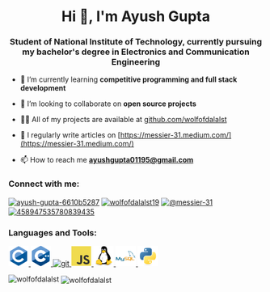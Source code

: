 <h1 align="center">Hi 👋, I'm Ayush Gupta</h1>
<h3 align="center">Student of National Institute of Technology, currently pursuing my bachelor's degree in Electronics and Communication Engineering</h3>

- 🌱 I’m currently learning **competitive programming and full stack development**

- 👯 I’m looking to collaborate on **open source projects**

- 👨‍💻 All of my projects are available at [github.com/wolfofdalalst](github.com/wolfofdalalst)

- 📝 I regularly write articles on [https://messier-31.medium.com/](https://messier-31.medium.com/)

- 📫 How to reach me **ayushgupta01195@gmail.com**

<h3 align="left">Connect with me:</h3>
<p align="left">
<a href="https://linkedin.com/in/ayush-gupta-6610b5287" target="blank"><img align="center" src="https://raw.githubusercontent.com/rahuldkjain/github-profile-readme-generator/master/src/images/icons/Social/linked-in-alt.svg" alt="ayush-gupta-6610b5287" height="30" width="40" /></a>
<a href="https://instagram.com/wolfofdalalst19" target="blank"><img align="center" src="https://raw.githubusercontent.com/rahuldkjain/github-profile-readme-generator/master/src/images/icons/Social/instagram.svg" alt="wolfofdalalst19" height="30" width="40" /></a>
<a href="https://medium.com/@messier-31" target="blank"><img align="center" src="https://raw.githubusercontent.com/rahuldkjain/github-profile-readme-generator/master/src/images/icons/Social/medium.svg" alt="@messier-31" height="30" width="40" /></a>
<a href="https://discord.gg/users/458947535780839435" target="blank"><img align="center" src="https://raw.githubusercontent.com/rahuldkjain/github-profile-readme-generator/master/src/images/icons/Social/discord.svg" alt="458947535780839435" height="30" width="40" /></a>
</p>

<h3 align="left">Languages and Tools:</h3>
<p align="left"> <a href="https://www.cprogramming.com/" target="_blank" rel="noreferrer"> <img src="https://raw.githubusercontent.com/devicons/devicon/master/icons/c/c-original.svg" alt="c" width="40" height="40"/> </a> <a href="https://www.w3schools.com/cpp/" target="_blank" rel="noreferrer"> <img src="https://raw.githubusercontent.com/devicons/devicon/master/icons/cplusplus/cplusplus-original.svg" alt="cplusplus" width="40" height="40"/> </a> <a href="https://git-scm.com/" target="_blank" rel="noreferrer"> <img src="https://www.vectorlogo.zone/logos/git-scm/git-scm-icon.svg" alt="git" width="40" height="40"/> </a> <a href="https://developer.mozilla.org/en-US/docs/Web/JavaScript" target="_blank" rel="noreferrer"> <img src="https://raw.githubusercontent.com/devicons/devicon/master/icons/javascript/javascript-original.svg" alt="javascript" width="40" height="40"/> </a> <a href="https://www.linux.org/" target="_blank" rel="noreferrer"> <img src="https://raw.githubusercontent.com/devicons/devicon/master/icons/linux/linux-original.svg" alt="linux" width="40" height="40"/> </a> <a href="https://www.mysql.com/" target="_blank" rel="noreferrer"> <img src="https://raw.githubusercontent.com/devicons/devicon/master/icons/mysql/mysql-original-wordmark.svg" alt="mysql" width="40" height="40"/> </a> <a href="https://www.python.org" target="_blank" rel="noreferrer"> <img src="https://raw.githubusercontent.com/devicons/devicon/master/icons/python/python-original.svg" alt="python" width="40" height="40"/> </a> </p>

<p><img align="left" src="https://github-readme-stats.vercel.app/api/top-langs?username=wolfofdalalst&show_icons=true&locale=en&layout=compact" alt="wolfofdalalst" /></p>

<p>&nbsp;<img align="center" src="https://github-readme-stats.vercel.app/api?username=wolfofdalalst&show_icons=true&locale=en" alt="wolfofdalalst" /></p>


